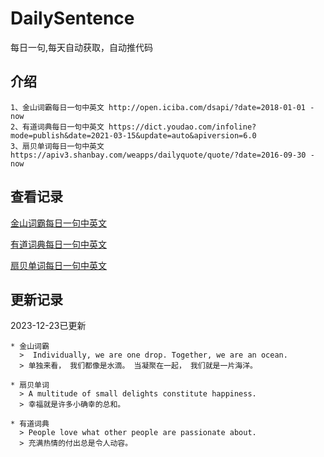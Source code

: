 # DailySentence

每日一句,每天自动获取，自动推代码

## 介绍

```
1、金山词霸每日一句中英文 http://open.iciba.com/dsapi/?date=2018-01-01 - now
2、有道词典每日一句中英文 https://dict.youdao.com/infoline?mode=publish&date=2021-03-15&update=auto&apiversion=6.0
3、扇贝单词每日一句中英文 https://apiv3.shanbay.com/weapps/dailyquote/quote/?date=2016-09-30 - now
```

## 查看记录

[金山词霸每日一句中英文](./data/iciba/)

[有道词典每日一句中英文](./data/youdao/)

[扇贝单词每日一句中英文](./data/shanbay/)

## 更新记录
2023-12-23已更新 
```
* 金山词霸
  >  Individually, we are one drop. Together, we are an ocean.
  > 单独来看， 我们都像是水滴。 当凝聚在一起， 我们就是一片海洋。

* 扇贝单词
  > A multitude of small delights constitute happiness.
  > 幸福就是许多小确幸的总和。

* 有道词典
  > People love what other people are passionate about.
  > 充满热情的付出总是令人动容。

```
